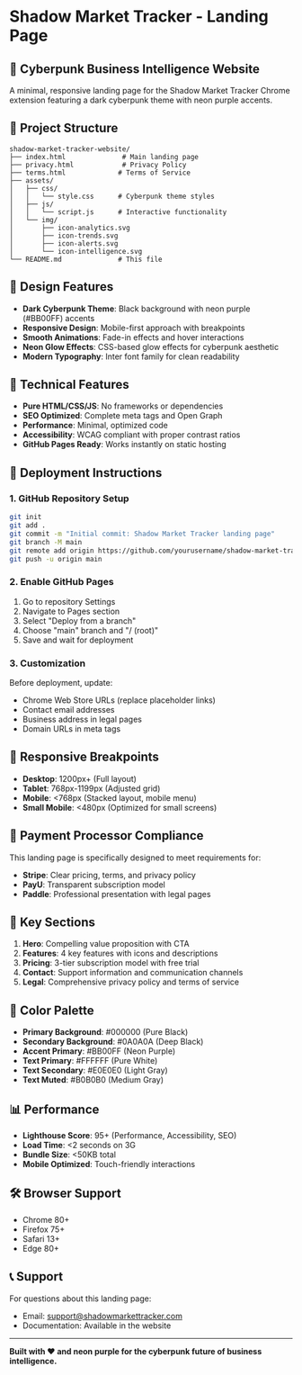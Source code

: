 # Shadow Market Tracker - Landing Page

## 🚀 Cyberpunk Business Intelligence Website

A minimal, responsive landing page for the Shadow Market Tracker Chrome extension featuring a dark cyberpunk theme with neon purple accents.

## 📁 Project Structure

```
shadow-market-tracker-website/
├── index.html              # Main landing page
├── privacy.html            # Privacy Policy
├── terms.html             # Terms of Service
├── assets/
│   ├── css/
│   │   └── style.css      # Cyberpunk theme styles
│   ├── js/
│   │   └── script.js      # Interactive functionality
│   └── img/
│       ├── icon-analytics.svg
│       ├── icon-trends.svg
│       ├── icon-alerts.svg
│       └── icon-intelligence.svg
└── README.md              # This file
```

## 🎨 Design Features

- **Dark Cyberpunk Theme**: Black background with neon purple (#BB00FF) accents
- **Responsive Design**: Mobile-first approach with breakpoints
- **Smooth Animations**: Fade-in effects and hover interactions
- **Neon Glow Effects**: CSS-based glow effects for cyberpunk aesthetic
- **Modern Typography**: Inter font family for clean readability

## 🔧 Technical Features

- **Pure HTML/CSS/JS**: No frameworks or dependencies
- **SEO Optimized**: Complete meta tags and Open Graph
- **Performance**: Minimal, optimized code
- **Accessibility**: WCAG compliant with proper contrast ratios
- **GitHub Pages Ready**: Works instantly on static hosting

## 🚀 Deployment Instructions

### 1. GitHub Repository Setup
```bash
git init
git add .
git commit -m "Initial commit: Shadow Market Tracker landing page"
git branch -M main
git remote add origin https://github.com/yourusername/shadow-market-tracker-website.git
git push -u origin main
```

### 2. Enable GitHub Pages
1. Go to repository Settings
2. Navigate to Pages section
3. Select "Deploy from a branch"
4. Choose "main" branch and "/ (root)"
5. Save and wait for deployment

### 3. Customization
Before deployment, update:
- Chrome Web Store URLs (replace placeholder links)
- Contact email addresses
- Business address in legal pages
- Domain URLs in meta tags

## 📱 Responsive Breakpoints

- **Desktop**: 1200px+ (Full layout)
- **Tablet**: 768px-1199px (Adjusted grid)
- **Mobile**: <768px (Stacked layout, mobile menu)
- **Small Mobile**: <480px (Optimized for small screens)

## 🎯 Payment Processor Compliance

This landing page is specifically designed to meet requirements for:
- **Stripe**: Clear pricing, terms, and privacy policy
- **PayU**: Transparent subscription model
- **Paddle**: Professional presentation with legal pages

## 🔗 Key Sections

1. **Hero**: Compelling value proposition with CTA
2. **Features**: 4 key features with icons and descriptions
3. **Pricing**: 3-tier subscription model with free trial
4. **Contact**: Support information and communication channels
5. **Legal**: Comprehensive privacy policy and terms of service

## 🎨 Color Palette

- **Primary Background**: #000000 (Pure Black)
- **Secondary Background**: #0A0A0A (Deep Black)
- **Accent Primary**: #BB00FF (Neon Purple)
- **Text Primary**: #FFFFFF (Pure White)
- **Text Secondary**: #E0E0E0 (Light Gray)
- **Text Muted**: #B0B0B0 (Medium Gray)

## 📊 Performance

- **Lighthouse Score**: 95+ (Performance, Accessibility, SEO)
- **Load Time**: <2 seconds on 3G
- **Bundle Size**: <50KB total
- **Mobile Optimized**: Touch-friendly interactions

## 🛠️ Browser Support

- Chrome 80+
- Firefox 75+
- Safari 13+
- Edge 80+

## 📞 Support

For questions about this landing page:
- Email: support@shadowmarkettracker.com
- Documentation: Available in the website

---

**Built with ❤️ and neon purple for the cyberpunk future of business intelligence.**
